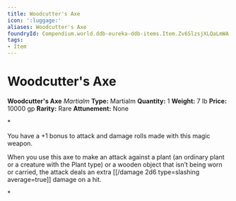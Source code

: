 ```yaml
---
title: Woodcutter's Axe
icon: ':luggage:'
aliases: Woodcutter's Axe
foundryId: Compendium.world.ddb-eureka-ddb-items.Item.Zv6SlzsjXLQaLmWA
tags:
- Item
---
```


# Woodcutter's Axe

**Woodcutter's Axe**
_Martialm_
**Type:** Martialm
**Quantity:** 1
**Weight:** 7 lb
**Price:** 10000 gp
**Rarity:** Rare
**Attunement:** None

*<p>You have a +1 bonus to attack and damage rolls made with this magic weapon.

When you use this axe to make an attack against a plant (an ordinary plant or a creature with the Plant type) or a wooden object that isn’t being worn or carried, the attack deals an extra  [[/damage 2d6 type=slashing average=true]] damage on a hit.</p>*